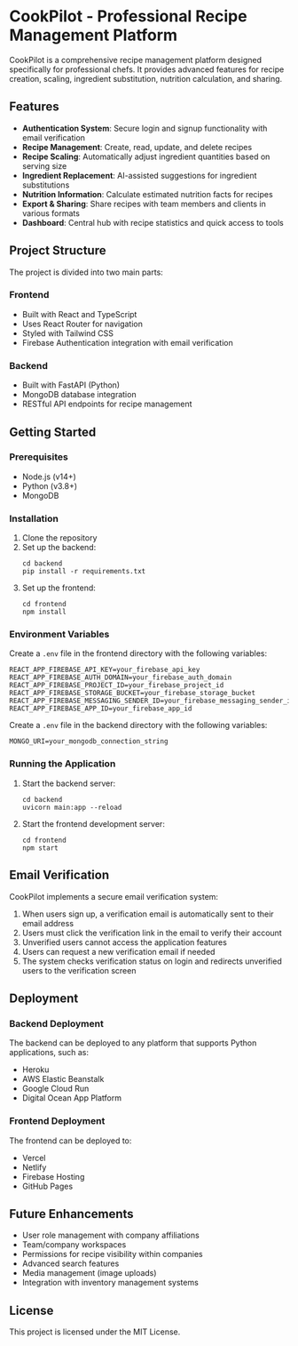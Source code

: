 # CookPilot - Professional Recipe Management Platform

CookPilot is a comprehensive recipe management platform designed specifically for professional chefs. It provides advanced features for recipe creation, scaling, ingredient substitution, nutrition calculation, and sharing.

## Features

- **Authentication System**: Secure login and signup functionality with email verification
- **Recipe Management**: Create, read, update, and delete recipes
- **Recipe Scaling**: Automatically adjust ingredient quantities based on serving size
- **Ingredient Replacement**: AI-assisted suggestions for ingredient substitutions
- **Nutrition Information**: Calculate estimated nutrition facts for recipes
- **Export & Sharing**: Share recipes with team members and clients in various formats
- **Dashboard**: Central hub with recipe statistics and quick access to tools

## Project Structure

The project is divided into two main parts:

### Frontend

- Built with React and TypeScript
- Uses React Router for navigation
- Styled with Tailwind CSS
- Firebase Authentication integration with email verification

### Backend

- Built with FastAPI (Python)
- MongoDB database integration
- RESTful API endpoints for recipe management

## Getting Started

### Prerequisites

- Node.js (v14+)
- Python (v3.8+)
- MongoDB

### Installation

1. Clone the repository
2. Set up the backend:
   ```
   cd backend
   pip install -r requirements.txt
   ```
3. Set up the frontend:
   ```
   cd frontend
   npm install
   ```

### Environment Variables

Create a `.env` file in the frontend directory with the following variables:
```
REACT_APP_FIREBASE_API_KEY=your_firebase_api_key
REACT_APP_FIREBASE_AUTH_DOMAIN=your_firebase_auth_domain
REACT_APP_FIREBASE_PROJECT_ID=your_firebase_project_id
REACT_APP_FIREBASE_STORAGE_BUCKET=your_firebase_storage_bucket
REACT_APP_FIREBASE_MESSAGING_SENDER_ID=your_firebase_messaging_sender_id
REACT_APP_FIREBASE_APP_ID=your_firebase_app_id
```

Create a `.env` file in the backend directory with the following variables:
```
MONGO_URI=your_mongodb_connection_string
```

### Running the Application

1. Start the backend server:
   ```
   cd backend
   uvicorn main:app --reload
   ```

2. Start the frontend development server:
   ```
   cd frontend
   npm start
   ```

## Email Verification

CookPilot implements a secure email verification system:

1. When users sign up, a verification email is automatically sent to their email address
2. Users must click the verification link in the email to verify their account
3. Unverified users cannot access the application features
4. Users can request a new verification email if needed
5. The system checks verification status on login and redirects unverified users to the verification screen

## Deployment

### Backend Deployment

The backend can be deployed to any platform that supports Python applications, such as:
- Heroku
- AWS Elastic Beanstalk
- Google Cloud Run
- Digital Ocean App Platform

### Frontend Deployment

The frontend can be deployed to:
- Vercel
- Netlify
- Firebase Hosting
- GitHub Pages

## Future Enhancements

- User role management with company affiliations
- Team/company workspaces
- Permissions for recipe visibility within companies
- Advanced search features
- Media management (image uploads)
- Integration with inventory management systems

## License

This project is licensed under the MIT License.
